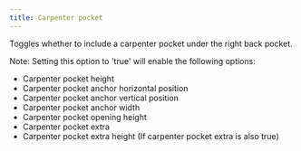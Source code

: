 ```yaml
---
title: Carpenter pocket
---
```


Toggles whether to include a carpenter pocket under the right back pocket.

Note: Setting this option to 'true' will enable the following options:

- Carpenter pocket height
- Carpenter pocket anchor horizontal position
- Carpenter pocket anchor vertical position
- Carpenter pocket anchor width
- Carpenter pocket opening height
- Carpenter pocket extra
- Carpenter pocket extra height (If carpenter pocket extra is also true)

